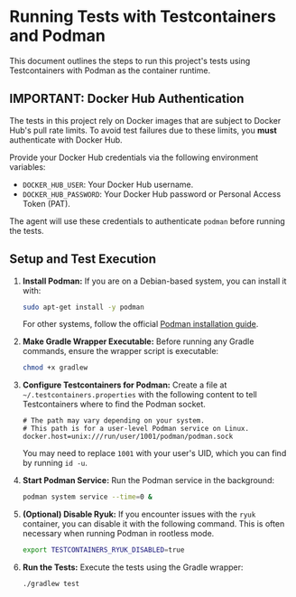 # Running Tests with Testcontainers and Podman

This document outlines the steps to run this project's tests using Testcontainers with Podman as the container runtime.

## IMPORTANT: Docker Hub Authentication

The tests in this project rely on Docker images that are subject to Docker Hub's pull rate limits. To avoid test failures due to these limits, you **must** authenticate with Docker Hub.

Provide your Docker Hub credentials via the following environment variables:

-   `DOCKER_HUB_USER`: Your Docker Hub username.
-   `DOCKER_HUB_PASSWORD`: Your Docker Hub password or Personal Access Token (PAT).

The agent will use these credentials to authenticate `podman` before running the tests.

## Setup and Test Execution

1.  **Install Podman:**
    If you are on a Debian-based system, you can install it with:
    ```bash
    sudo apt-get install -y podman
    ```
    For other systems, follow the official [Podman installation guide](https://podman.io/getting-started/installation).

2.  **Make Gradle Wrapper Executable:**
    Before running any Gradle commands, ensure the wrapper script is executable:
    ```bash
    chmod +x gradlew
    ```

3.  **Configure Testcontainers for Podman:**
    Create a file at `~/.testcontainers.properties` with the following content to tell Testcontainers where to find the Podman socket.
    ```properties
    # The path may vary depending on your system.
    # This path is for a user-level Podman service on Linux.
    docker.host=unix:///run/user/1001/podman/podman.sock
    ```
    You may need to replace `1001` with your user's UID, which you can find by running `id -u`.

4.  **Start Podman Service:**
    Run the Podman service in the background:
    ```bash
    podman system service --time=0 &
    ```

5.  **(Optional) Disable Ryuk:**
    If you encounter issues with the `ryuk` container, you can disable it with the following command. This is often necessary when running Podman in rootless mode.
    ```bash
    export TESTCONTAINERS_RYUK_DISABLED=true
    ```

6.  **Run the Tests:**
    Execute the tests using the Gradle wrapper:
    ```bash
    ./gradlew test
    ```
